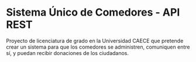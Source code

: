 # Sistema Único de Comedores - API REST

Proyecto de licenciatura de grado en la Universidad CAECE que pretende crear un sistema para que los comedores se administren, comuniquen entre sí, y puedan recibir donaciones de los ciudadanos.
